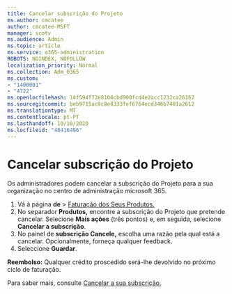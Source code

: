 ```yaml
---
title: Cancelar subscrição do Projeto
ms.author: cmcatee
author: cmcatee-MSFT
manager: scotv
ms.audience: Admin
ms.topic: article
ms.service: o365-administration
ROBOTS: NOINDEX, NOFOLLOW
localization_priority: Normal
ms.collection: Adm_O365
ms.custom:
- "1400001"
- "4722"
ms.openlocfilehash: 14f594f72e8104cbd900fcd4e2acc1232ca26167
ms.sourcegitcommit: beb9715ac0c8e8333fef6764ecd346b7401a2612
ms.translationtype: MT
ms.contentlocale: pt-PT
ms.lasthandoff: 10/10/2020
ms.locfileid: "48416496"
---
```

# <a name="cancel-project-subscription"></a>Cancelar subscrição do Projeto

Os administradores podem cancelar a subscrição do Projeto para a sua organização no centro de administração microsoft 365.

1. Vá à página **de** \> [Faturação dos Seus Produtos.](https://go.microsoft.com/fwlink/p/?linkid=842054)
2. No separador **Produtos,** encontre a subscrição do Projeto que pretende cancelar. Selecione **Mais ações** (três pontos) e, em seguida, selecione **Cancelar a subscrição**.
3. No painel de **subscrição Cancele,** escolha uma razão pela qual está a cancelar. Opcionalmente, forneça qualquer feedback.
4. Seleccione **Guardar**.

**Reembolso:** Qualquer crédito proscedido será-lhe devolvido no próximo ciclo de faturação.

Para saber mais, consulte [Cancelar a sua subscrição.](https://docs.microsoft.com/microsoft-365/commerce/subscriptions/cancel-your-subscription)